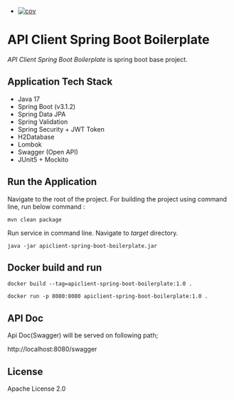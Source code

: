 <!-- README.md -->
+ [![cov](https://MelchiorFelix.github.io/apiclient-spring-boot-boilerplate/badges/coverage.svg)](https://github.com/MelchiorFelix/apiclient-spring-boot-boilerplate/actions)

# API Client Spring Boot Boilerplate
 *API Client Spring Boot Boilerplate* is spring boot base project.

## Application Tech Stack 
- Java 17
- Spring Boot (v3.1.2)
- Spring Data JPA
- Spring Validation
- Spring Security + JWT Token
- H2Database
- Lombok
- Swagger (Open API)
- JUnit5 + Mockito
  
## Run the Application

Navigate to the root of the project. For building the project using command line, run below command :

``` mvn clean package ```

Run service in command line. Navigate to *target* directory. 

``` java -jar apiclient-spring-boot-boilerplate.jar ```

## Docker build and run

`docker build --tag=apiclient-spring-boot-boilerplate:1.0 .`

`docker run -p 8080:8080 apiclient-spring-boot-boilerplate:1.0 .`

## API Doc

Api Doc(Swagger) will be served on following path;

http://localhost:8080/swagger

## License

Apache License 2.0
